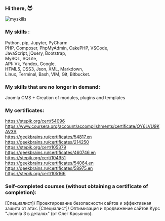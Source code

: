### Hi there, 😈

![myskills](https://github-readme-stats.vercel.app/api/top-langs/?username=patsuckow&layout=compact&exclude_repo=PingMeRN&theme=nord)

### My skills :
Python, pip, Jupyter, PyCharm<br/>
PHP, Composer, PhpMyAdmin, CakePHP, VSCode, <br/> 
JavaScript, jQuery, Bootstrap, <br/> 
MySQL, SQLite, <br/>
API: Vk, Yandex, Google, <br/>
HTML5, CSS3, Json, XML, Markdown, <br/>
Linux, Terminal, Bash, VIM, Git, Bitbucket.

### My skills that are no longer in demand:
Joomla CMS + Creation of modules, plugins and templates<br/>

### My certificates:
https://stepik.org/cert/54096 <br/>
https://www.coursera.org/account/accomplishments/certificate/QY6LVU9KAV3A <br/>
https://geekbrains.ru/certificates/54817.en <br/>
https://geekbrains.ru/certificates/214250 <br/>
https://stepik.org/cert/105379 <br/>
https://geekbrains.ru/certificates/460746.en <br/>
https://stepik.org/cert/104951 <br/>
https://geekbrains.ru/certificates/54064.en <br/>
https://geekbrains.ru/certificates/58975.en <br/>
https://stepik.org/cert/105166 <br/>

### Self-completed courses (without obtaining a certificate of completion):
[Специалист]/ Проектирование безопасности сайтов и эффективная защита от атак.
[Специалист]/ Оптимизация и продвижение сайтов
Курс "Joomla 3 в деталях" (от Олег Касьянов).


